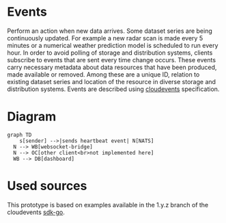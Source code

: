 # Events

Perform an action when new data arrives. Some dataset series are being continuously updated. For example a new radar scan is made every 5 minutes or a numerical weather prediction model is scheduled to run every hour. In order to avoid polling of storage and distribution systems, clients subscribe to events that are sent every time change occurs.
These events carry necessary metadata about data resources that have been produced, made available or removed. Among these are a unique ID, relation to existing dataset series and location of the resource in diverse storage and distribution systems.
Events are described using [cloudevents](https://cloudevents.io/) specification.

# Diagram
```mermaid
graph TD
	s[sender] -->|sends heartbeat event| N[NATS]
  N --> WB[websocket-bridge]
  N --> OC[other client<br>not implemented here]
  WB --> DB[dashboard]
```

# Used sources
This prototype is based on examples available in the 1.y.z branch of the cloudevents [sdk-go](https://github.com/cloudevents/sdk-go/tree/release-1.y.z).